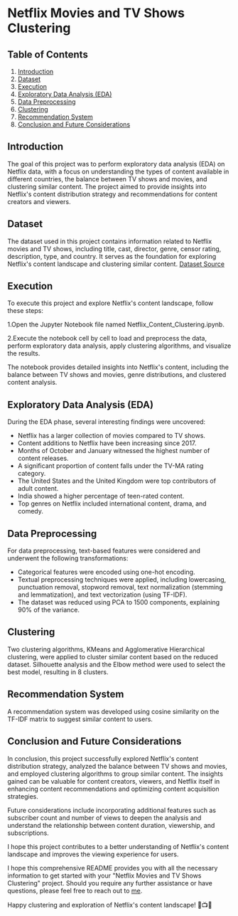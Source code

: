 
# Netflix Movies and TV Shows Clustering

## Table of Contents
1. [Introduction](#introduction)
2. [Dataset](#dataset)
3. [Execution](#execution)
4. [Exploratory Data Analysis (EDA)](#exploratory-data-analysis-eda)
5. [Data Preprocessing](#data-preprocessing)
6. [Clustering](#clustering)
7. [Recommendation System](#recommendation-system)
8. [Conclusion and Future Considerations](#conclusion-and-future-considerations)

## Introduction

The goal of this project was to perform exploratory data analysis (EDA) on Netflix data, with a focus on understanding the types of content available in different countries, the balance between TV shows and movies, and clustering similar content. The project aimed to provide insights into Netflix's content distribution strategy and recommendations for content creators and viewers.

## Dataset

The dataset used in this project contains information related to Netflix movies and TV shows, including title, cast, director, genre, censor rating, description, type, and country. It serves as the foundation for exploring Netflix's content landscape and clustering similar content. [Dataset Source](https://drive.google.com/file/d/1xJGllnE12mAggLuRo8b0oNSshUlG8GvF/view?usp=drive_link)

## Execution

To execute this project and explore Netflix's content landscape, follow these steps:

1.Open the Jupyter Notebook file named Netflix_Content_Clustering.ipynb.

2.Execute the notebook cell by cell to load and preprocess the data, perform exploratory data analysis, apply clustering algorithms, and visualize the results.

The notebook provides detailed insights into Netflix's content, including the balance between TV shows and movies, genre distributions, and clustered content analysis.

## Exploratory Data Analysis (EDA)

During the EDA phase, several interesting findings were uncovered:
- Netflix has a larger collection of movies compared to TV shows.
- Content additions to Netflix have been increasing since 2017.
- Months of October and January witnessed the highest number of content releases.
- A significant proportion of content falls under the TV-MA rating category.
- The United States and the United Kingdom were top contributors of adult content.
- India showed a higher percentage of teen-rated content.
- Top genres on Netflix included international content, drama, and comedy.

## Data Preprocessing

For data preprocessing, text-based features were considered and underwent the following transformations:
- Categorical features were encoded using one-hot encoding.
- Textual preprocessing techniques were applied, including lowercasing, punctuation removal, stopword removal, text normalization (stemming and lemmatization), and text vectorization (using TF-IDF).
- The dataset was reduced using PCA to 1500 components, explaining 90% of the variance.

## Clustering

Two clustering algorithms, KMeans and Agglomerative Hierarchical clustering, were applied to cluster similar content based on the reduced dataset. Silhouette analysis and the Elbow method were used to select the best model, resulting in 8 clusters. 

## Recommendation System

A recommendation system was developed using cosine similarity on the TF-IDF matrix to suggest similar content to users.

## Conclusion and Future Considerations

In conclusion, this project successfully explored Netflix's content distribution strategy, analyzed the balance between TV shows and movies, and employed clustering algorithms to group similar content. The insights gained can be valuable for content creators, viewers, and Netflix itself in enhancing content recommendations and optimizing content acquisition strategies.

Future considerations include incorporating additional features such as subscriber count and number of views to deepen the analysis and understand the relationship between content duration, viewership, and subscriptions.

I hope this project contributes to a better understanding of Netflix's content landscape and improves the viewing experience for users.

I hope this comprehensive README provides you with all the necessary information to get started with your "Netflix Movies and TV Shows Clustering" project. Should you require any further assistance or have questions, please feel free to reach out to [me](www.linkedin.com/in/subhash-somarouthu).

Happy clustering and exploration of Netflix's content landscape! 🍿📺😀

